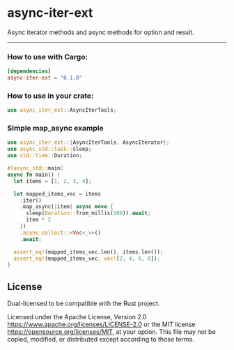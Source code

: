 # async-iter-ext

Async iterator methods and async methods for option and result.

--- 

### How to use with Cargo:

```toml
[dependencies]
async-iter-ext = "0.1.0"
```

### How to use in your crate:

```rust
use async_iter_ext::AsyncIterTools;
```

### Simple map_async example

```rust
use async_iter_ext::{AsyncIterTools, AsyncIterator};
use async_std::task::sleep;
use std::time::Duration;

#[async_std::main]
async fn main() {
  let items = [1, 2, 3, 4];

  let mapped_items_vec = items
    .iter()
    .map_async(|item| async move {
      sleep(Duration::from_millis(100)).await;
      item * 2
    })
    .async_collect::<Vec<_>>()
    .await;

  assert_eq!(mapped_items_vec.len(), items.len());
  assert_eq!(mapped_items_vec, vec![2, 4, 6, 8]);  
}
```

## License

Dual-licensed to be compatible with the Rust project.

Licensed under the Apache License, Version 2.0
<https://www.apache.org/licenses/LICENSE-2.0> or the MIT license
<https://opensource.org/licenses/MIT>, at your
option. This file may not be copied, modified, or distributed
except according to those terms.